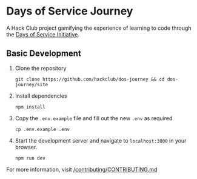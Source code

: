 # Days of Service Journey
A Hack Club project gamifying the experience of learning to code through the [Days of Service Initiative](https://daysofservice.hackclub.com).


## Basic Development

1. Clone the repository

    ```
    git clone https://github.com/hackclub/dos-journey && cd dos-journey/site
    ```

2. Install dependencies

    ```
    npm install
    ```

3. Copy the `.env.example` file and fill out the new `.env` as required

    ```
    cp .env.example .env
    ```

3. Start the development server and navigate to `localhost:3000` in your browser.

    ```
    npm run dev
    ```


For more information, visit [/contributing/CONTRIBUTING.md](/contributing/CONTRIBUTING.md)
